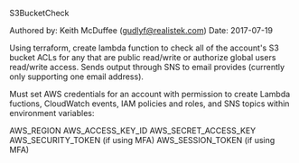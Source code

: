 S3BucketCheck

Authored by: Keith McDuffee (gudlyf@realistek.com)
Date: 2017-07-19

Using terraform, create lambda function to check all of the account's
S3 bucket ACLs for any that are public read/write or authorize
global users read/write access. Sends output through SNS to email
provides (currently only supporting one email address).

Must set AWS credentials for an account with permission to create
Lambda fuctions, CloudWatch events, IAM policies and roles, and
SNS topics within environment variables:

  AWS_REGION
  AWS_ACCESS_KEY_ID
  AWS_SECRET_ACCESS_KEY
  AWS_SECURITY_TOKEN (if using MFA)
  AWS_SESSION_TOKEN (if using MFA)
